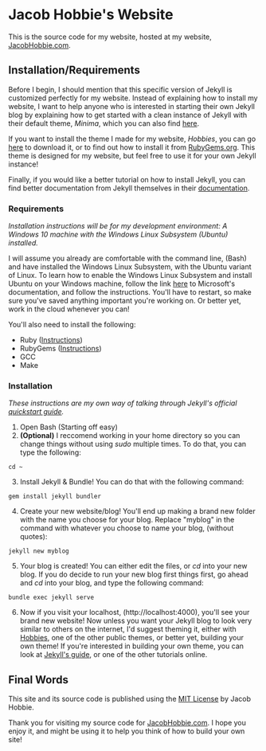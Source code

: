# Jacob Hobbie's Website

This is the source code for my website, hosted at my website, [JacobHobbie.com](https://jacobhobbie.com).

## Installation/Requirements

Before I begin, I should mention that this specific version of Jekyll is customized perfectly for my website. Instead of explaining how to install my website, I want to help anyone who is interested in starting their own Jekyll blog by explaining how to get started with a clean instance of Jekyll with their default theme, *Minima*, which you can also find [here](https://github.com/jekyll/minima).

If you want to install the theme I made for my website, *Hobbies*, you can go [here](https://github.com/HobbieJ/Hobbies) to download it, or to find out how to install it from [RubyGems.org](https://rubygems.org). This theme is designed for my website, but feel free to use it for your own Jekyll instance!

Finally, if you would like a better tutorial on how to install Jekyll, you can find better documentation from Jekyll themselves in their [documentation](https://jekyllrb.com/docs/home/).

### Requirements

*Installation instructions will be for my development environment: A Windows 10 machine with the Windows Linux Subsystem (Ubuntu) installed.*

I will assume you already are comfortable with the command line, (Bash) and have installed the Windows Linux Subsystem, with the Ubuntu variant of Linux. To learn how to enable the Windows Linux Subsystem and install Ubuntu on your Windows machine, follow the link [here](https://docs.microsoft.com/en-us/windows/wsl/install-win10) to Microsoft's documentation, and follow the instructions. You'll have to restart, so make sure you've saved anything important you're working on. Or better yet, work in the cloud whenever you can!

You'll also need to install the following:
* Ruby ([Instructions](https://www.ruby-lang.org/en/documentation/installation/#apt))
* RubyGems ([Instructions](https://rubygems.org/pages/download))
* GCC
* Make

### Installation

*These instructions are my own way of talking through Jekyll's official [quickstart guide](https://jekyllrb.com/docs/quickstart/).*

1. Open Bash (Starting off easy)
2. **(Optional)** I reccomend working in your home directory so you can change things without using *sudo* multiple times. To do that, you can type the following:
```
cd ~
```
3. Install Jekyll & Bundle! You can do that with the following command:
```
gem install jekyll bundler
```
4. Create your new website/blog! You'll end up making a brand new folder with the name you choose for your blog. Replace "myblog" in the command with whatever you choose to name your blog, (without quotes):
```
jekyll new myblog
```
5. Your blog is created! You can either edit the files, or *cd* into your new blog. If you do decide to run your new blog first things first, go ahead and *cd* into your blog, and type the following command:
```
bundle exec jekyll serve
```
6. Now if you visit your localhost, (http://localhost:4000), you'll see your brand new website! Now unless you want your Jekyll blog to look very similar to others on the internet, I'd suggest theming it, either with [Hobbies](https://github.com/HobbieJ/Hobbies), one of the other public themes, or better yet, building your own theme! If you're interested in building your own theme, you can look at [Jekyll's guide](https://jekyllrb.com/docs/themes/), or one of the other tutorials online.

## Final Words

This site and its source code is published using the [MIT License](https://github.com/HobbieJ/HobbieBlog/blob/master/LICENSE) by Jacob Hobbie.

Thank you for visiting my source code for [JacobHobbie.com](https://jacobhobbie.com). I hope you enjoy it, and might be using it to help you think of how to build your own site!